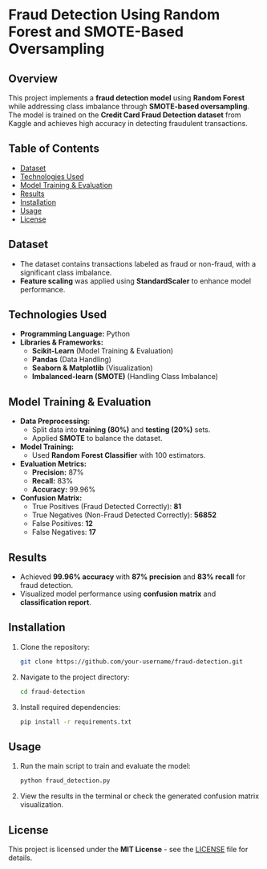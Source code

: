 # Fraud Detection Using Random Forest and SMOTE-Based Oversampling

## Overview
This project implements a **fraud detection model** using **Random Forest** while addressing class imbalance through **SMOTE-based oversampling**. The model is trained on the **Credit Card Fraud Detection dataset** from Kaggle and achieves high accuracy in detecting fraudulent transactions.

## Table of Contents
- [Dataset](#dataset)
- [Technologies Used](#technologies-used)
- [Model Training & Evaluation](#model-training--evaluation)
- [Results](#results)
- [Installation](#installation)
- [Usage](#usage)
- [License](#license)

## Dataset
- The dataset contains transactions labeled as fraud or non-fraud, with a significant class imbalance.
- **Feature scaling** was applied using **StandardScaler** to enhance model performance.

## Technologies Used
- **Programming Language:** Python
- **Libraries & Frameworks:**
  - **Scikit-Learn** (Model Training & Evaluation)
  - **Pandas** (Data Handling)
  - **Seaborn & Matplotlib** (Visualization)
  - **Imbalanced-learn (SMOTE)** (Handling Class Imbalance)

## Model Training & Evaluation
- **Data Preprocessing:**
  - Split data into **training (80%)** and **testing (20%)** sets.
  - Applied **SMOTE** to balance the dataset.
- **Model Training:**
  - Used **Random Forest Classifier** with 100 estimators.
- **Evaluation Metrics:**
  - **Precision:** 87%
  - **Recall:** 83%
  - **Accuracy:** 99.96%
- **Confusion Matrix:**
  - True Positives (Fraud Detected Correctly): **81**
  - True Negatives (Non-Fraud Detected Correctly): **56852**
  - False Positives: **12**
  - False Negatives: **17**

## Results
- Achieved **99.96% accuracy** with **87% precision** and **83% recall** for fraud detection.
- Visualized model performance using **confusion matrix** and **classification report**.

## Installation
1. Clone the repository:
   ```sh
   git clone https://github.com/your-username/fraud-detection.git
   ```
2. Navigate to the project directory:
   ```sh
   cd fraud-detection
   ```
3. Install required dependencies:
   ```sh
   pip install -r requirements.txt
   ```

## Usage
1. Run the main script to train and evaluate the model:
   ```sh
   python fraud_detection.py
   ```
2. View the results in the terminal or check the generated confusion matrix visualization.

## License
This project is licensed under the **MIT License** - see the [LICENSE](LICENSE) file for details.
